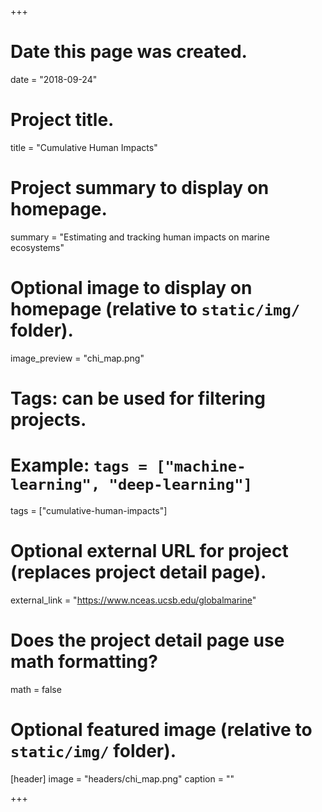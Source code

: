 +++
# Date this page was created.
date = "2018-09-24"

# Project title.
title = "Cumulative Human Impacts"

# Project summary to display on homepage.
summary = "Estimating and tracking human impacts on marine ecosystems"

# Optional image to display on homepage (relative to `static/img/` folder).
image_preview = "chi_map.png"

# Tags: can be used for filtering projects.
# Example: `tags = ["machine-learning", "deep-learning"]`
tags = ["cumulative-human-impacts"]

# Optional external URL for project (replaces project detail page).
external_link = "https://www.nceas.ucsb.edu/globalmarine"

# Does the project detail page use math formatting?
math = false

# Optional featured image (relative to `static/img/` folder).
[header]
image = "headers/chi_map.png"
caption = ""

+++

